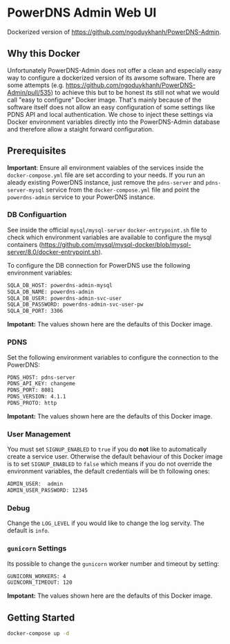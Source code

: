 # PowerDNS Admin Web UI
Dockerized version of https://github.com/ngoduykhanh/PowerDNS-Admin.

## Why this Docker
Unfortunately PowerDNS-Admin does not offer a clean and especially easy way to configure a dockerized version of its awsome software. There are some attempts (e.g. https://github.com/ngoduykhanh/PowerDNS-Admin/pull/535) to achieve this but to be honest its still not what we would call "easy to configure" Docker image. That's mainly because of the software itself does not allow an easy configuration of some settings like PDNS API and local authentication. We chose to inject these settings via Docker environment variables directly into the PowerDNS-Admin database and therefore allow a staight forward configuration.

## Prerequisites
**Important**: Ensure all environment vaiables of the services inside the `docker-compose.yml` file are set according to your needs. If you run an aleady existing PowerDNS instance, just remove the `pdns-server` and `pdns-server-mysql` service from the `docker-compose.yml` file and point the `powerdns-admin` service to your PowerDNS instance.

### DB Configuartion
See inside the official `mysql/mysql-server` `docker-entrypoint.sh` file to check which environment variables are available to configure the mysql containers (https://github.com/mysql/mysql-docker/blob/mysql-server/8.0/docker-entrypoint.sh).

To configure the DB connection for PowerDNS use the following environment variables:
```bash
SQLA_DB_HOST: powerdns-admin-mysql
SQLA_DB_NAME: powerdns-admin
SQLA_DB_USER: powerdns-admin-svc-user
SQLA_DB_PASSWORD: powerdns-admin-svc-user-pw
SQLA_DB_PORT: 3306
```
**Impotant:** The values shown here are the defaults of this Docker image.

### PDNS
Set the following environment variables to configure the connection to the PowerDNS:
```bash
PDNS_HOST: pdns-server
PDNS_API_KEY: changeme
PDNS_PORT: 8081
PDNS_VERSION: 4.1.1
PDNS_PROTO: http
```
**Impotant:** The values shown here are the defaults of this Docker image.

### User Management
You must set `SIGNUP_ENABLED` to `true` if you do **not** like to automatically create a service user. Otherwise the default behaviour of this Docker image is to set `SIGNUP_ENABLED` to `false` which means if you do not override the environment variables, the default credentials will be th following ones:

```bash
ADMIN_USER:  admin
ADMIN_USER_PASSWORD: 12345
```

### Debug
Change the `LOG_LEVEL` if you would like to change the log servity. The default is `info`.

### `gunicorn` Settings
Its possible to change the `gunicorn` worker number and timeout by setting:
```bash
GUNICORN_WORKERS: 4
GUINCORN_TIMEOUT: 120
```
**Impotant:** The values shown here are the defaults of this Docker image.

## Getting Started
```bash
docker-compose up -d
```
